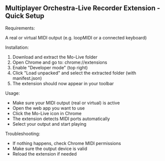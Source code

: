 Multiplayer Orchestra-Live Recorder Extension - Quick Setup
--------------------------------

Requirements:

   A real or virtual MIDI output (e.g. loopMIDI or a connected keyboard)

Installation:
  1) Download and extract the Mo-Live folder
  2) Open Chrome and go to: chrome://extensions
  3) Enable "Developer mode" (top right)
  4) Click "Load unpacked" and select the extracted folder (with manifest.json)
  5) The extension should now appear in your toolbar

Usage:
  - Make sure your MIDI output (real or virtual) is active
  - Open the web app you want to use
  - Click the Mo-Live icon in Chrome
  - The extension detects MIDI ports automatically
  - Select your output and start playing

Troubleshooting:
  - If nothing happens, check Chrome MIDI permissions
  - Make sure the output device is valid
  - Reload the extension if needed
